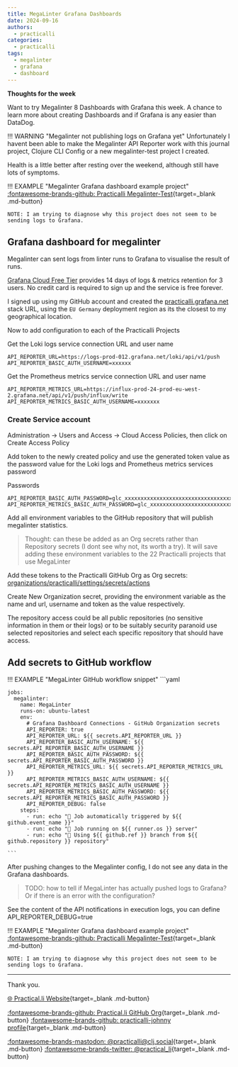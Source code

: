 ```yaml
---
title: MegaLinter Grafana Dashboards
date: 2024-09-16
authors:
  - practicalli
categories:
  - practicalli
tags:
  - megalinter
  - grafana
  - dashboard
---
```


**Thoughts for the week**

Want to try Megalinter 8 Dashboards with Grafana this week.  A chance to learn more about creating Dashboards and if Grafana is any easier than DataDog.

!!! WARNING "Megalinter not publishing logs on Grafana yet"
    Unfortunately I havent been able to make the Megalinter API Reporter work with this journal project, Clojure CLI Config or a new megalinter-test project I created.


Health is a little better after resting over the weekend, although still have lots of symptoms.

!!! EXAMPLE "Megalinter Grafana dashboard example project"
    [:fontawesome-brands-github: Practicalli Megalinter-Test](https://github.com/practicalli/megalinter-test){target=_blank .md-button}

    NOTE: I am trying to diagnose why this project does not seem to be sending logs to Grafana.

<!-- more -->

## Grafana dashboard for megalinter

Megalinter can sent logs from linter runs to Grafana to visualise the result of runs.

[Grafana Cloud Free Tier](https://grafana.com/auth/sign-up/create-user?pg=hp&plcmt=cloud-promo&cta=create-free-account) provides 14 days of logs & metrics retention for 3 users. No credit card is required to sign up and the service is free forever.

I signed up using my GitHub account and created the [practicalli.grafana.net](https://practicalli.grafana.net/) stack URL, using the `EU Germany` deployment region as its the closest to my geographical location.

Now to add configuration to each of the Practicalli Projects

Get the Loki logs service connection URL and user name

```shell
API_REPORTER_URL=https://logs-prod-012.grafana.net/loki/api/v1/push
API_REPORTER_BASIC_AUTH_USERNAME=xxxxxx
```

Get the Prometheus metrics service connection URL and user name

```shell
API_REPORTER_METRICS_URL=https://influx-prod-24-prod-eu-west-2.grafana.net/api/v1/push/influx/write
API_REPORTER_METRICS_BASIC_AUTH_USERNAME=xxxxxxx
```

### Create Service account

Administration -> Users and Access -> Cloud Access Policies, then click on Create Access Policy

Add token to the newly created policy and use the generated token value as the password value for the Loki logs and Prometheus metrics services password

Passwords

```shell
API_REPORTER_BASIC_AUTH_PASSWORD=glc_xxxxxxxxxxxxxxxxxxxxxxxxxxxxxxxxxxxxxxxxxxxxxxxxxxxxxxxxxxxxxxxxxxxxxxxxxxxxxxxxxxxxxxxxxxxxxxxxxxxxxxxxxxxxxxxxxxxxxxxxxxxxxxxxxxxxxxxxxxxxxxx=
API_REPORTER_METRICS_BASIC_AUTH_PASSWORD=glc_xxxxxxxxxxxxxxxxxxxxxxxxxxxxxxxxxxxxxxxxxxxxxxxxxxxxxxxxxxxxxxxxxxxxxxxxxxxxxxxxxxxxxxxxxxxxxxxxxxxxxxxxxxxxxxxxxxxxxxxxxxxxxxxxxxxxxxxxxxxxxxx=
```

Add all environment variables to the GitHub repository that will publish megalinter statistics.

> Thought: can these be added as an Org secrets rather than Repository secrets (I dont see why not, its worth a try). It will save adding these environment variables to the 22 Practicalli projects that use MegaLinter

Add these tokens to the Practicalli GitHub Org as Org secrets: [organizations/practicalli/settings/secrets/actions](https://github.com/organizations/practicalli/settings/secrets/actions)

Create New Organization secret, providing the environment variable as the name and url, username and token as the value respectively.

The repository access could be all public repositories (no sensitive information in them or their logs) or to be suitably security paranoid use selected repositories and select each specific repository that should have access.


## Add secrets to GitHub workflow


!!! EXAMPLE "MegaLinter GitHub workflow snippet"
    ```yaml

    jobs:
      megalinter:
        name: MegaLinter
        runs-on: ubuntu-latest
        env:
          # Grafana Dashboard Connections - GitHub Organization secrets
          API_REPORTER: true
          API_REPORTER_URL: ${{ secrets.API_REPORTER_URL }}
          API_REPORTER_BASIC_AUTH_USERNAME: ${{ secrets.API_REPORTER_BASIC_AUTH_USERNAME }}
          API_REPORTER_BASIC_AUTH_PASSWORD: ${{ secrets.API_REPORTER_BASIC_AUTH_PASSWORD }}
          API_REPORTER_METRICS_URL: ${{ secrets.API_REPORTER_METRICS_URL }}
          API_REPORTER_METRICS_BASIC_AUTH_USERNAME: ${{ secrets.API_REPORTER_METRICS_BASIC_AUTH_USERNAME }}
          API_REPORTER_METRICS_BASIC_AUTH_PASSWORD: ${{ secrets.API_REPORTER_METRICS_BASIC_AUTH_PASSWORD }}
          API_REPORTER_DEBUG: false
        steps:
          - run: echo "🚀 Job automatically triggered by ${{ github.event_name }}"
          - run: echo "🐧 Job running on ${{ runner.os }} server"
          - run: echo "🐙 Using ${{ github.ref }} branch from ${{ github.repository }} repository"

    ```

After pushing changes to the Megalinter config, I do not see any data in the Grafana dashboards.

> TODO: how to tell if MegaLinter has actually pushed logs to Grafana?  Or if there is an error with the configuration?

 See the content of the API notifications in execution logs, you can define API_REPORTER_DEBUG=true


!!! EXAMPLE "Megalinter Grafana dashboard example project"
    [:fontawesome-brands-github: Practicalli Megalinter-Test](https://github.com/practicalli/megalinter-test){target=_blank .md-button}

    NOTE: I am trying to diagnose why this project does not seem to be sending logs to Grafana.


---
Thank you.

[:globe_with_meridians: Practical.li Website](https://practical.li){target=_blank .md-button}

[:fontawesome-brands-github: Practical.li GitHub Org](https://github.com/practicalli){target=_blank .md-button}
[:fontawesome-brands-github: practicalli-johnny profile](https://github.com/practicalli-johnny){target=_blank .md-button}

[:fontawesome-brands-mastodon: @practicalli@clj.social](https://clj.social/@practicalli){target=_blank .md-button}
[:fontawesome-brands-twitter: @practical_li](https://twitter.com/practcial_li){target=_blank .md-button}
